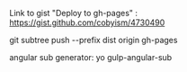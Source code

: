 Link to gist "Deploy to gh-pages" :
https://gist.github.com/cobyism/4730490

git subtree push --prefix dist origin gh-pages

angular sub generator:
yo gulp-angular-sub